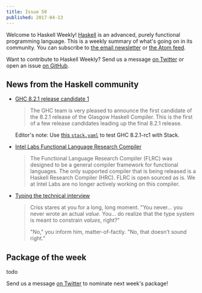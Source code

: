 ```yaml
---
title: Issue 50
published: 2017-04-13
---
```


Welcome to Haskell Weekly!
[Haskell](https://haskell-lang.org) is an advanced, purely functional programming language.
This is a weekly summary of what's going on in its community.
You can subscribe to [the email newsletter](https://news.us10.list-manage.com/subscribe?u=49a6a2e17b12be2c5c4dcb232&id=ffbbbbd930)
or [the Atom feed](/haskell-weekly.atom).

Want to contribute to Haskell Weekly?
Send us a message [on Twitter](https://twitter.com/haskellweekly)
or open an issue [on GitHub](https://github.com/haskellweekly/haskellweekly.github.io).

## News from the Haskell community

-   [GHC 8.2.1 release candidate 1](https://mail.haskell.org/pipermail/ghc-devs/2017-April/014096.html)

    > The GHC team is very pleased to announce the first candidate of the 8.2.1 release of the Glasgow Haskell Compiler. This is the first of a few release candidates leading up the final 8.2.1 release.

    Editor's note: Use [this `stack.yaml`](https://gist.github.com/tfausak/a36862c53a2cc53029cab18a05788b95/79e3c9a944900424fd83275d0e5d6e3c1d4844a5) to test GHC 8.2.1-rc1 with Stack.

-   [Intel Labs Functional Language Research Compiler](https://github.com/IntelLabs/flrc/tree/42126d36f36e3a2a55fbc6c1cbdb322d653d631f#readme)

    > The Functional Language Research Compiler (FLRC) was designed to be a general compiler framework for functional languages. The only supported compiler that is being released is a Haskell Research Compiler (HRC). FLRC is open sourced as is. We at Intel Labs are no longer actively working on this compiler.

-   [Typing the technical interview](https://aphyr.com/posts/342-typing-the-technical-interview)

    > Criss stares at you for a long, long moment. "You never... you never wrote an actual *value*. You... do realize that the type system is meant to constrain *values*, right?"
    >
    > "No," you inform him, matter-of-factly. "No, that doesn't sound right."

## Package of the week

todo

Send us a message [on Twitter](https://twitter.com/haskellweekly) to nominate next week's package!
